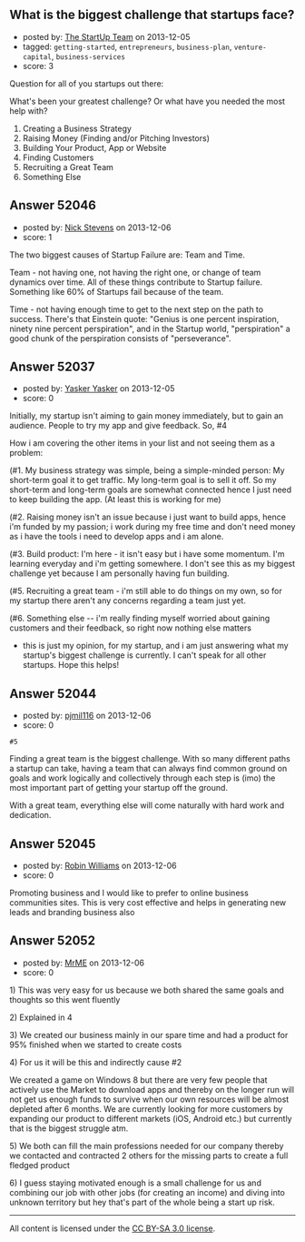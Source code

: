 ## What is the biggest challenge that startups face?

- posted by: [The StartUp Team](https://stackexchange.com/users/-1/29947-the-startup-team) on 2013-12-05
- tagged: `getting-started`, `entrepreneurs`, `business-plan`, `venture-capital`, `business-services`
- score: 3

<p>Question for all of you startups out there:</p>

<p>What's been your greatest challenge?  Or what have you needed the most help with?</p>

<ol>
<li>Creating a Business Strategy</li>
<li>Raising Money (Finding and/or Pitching Investors)</li>
<li>Building Your Product, App or Website</li>
<li>Finding Customers</li>
<li>Recruiting a Great Team</li>
<li>Something Else</li>
</ol>



## Answer 52046

- posted by: [Nick Stevens](https://stackexchange.com/users/-1/15902-nick-stevens) on 2013-12-06
- score: 1

<p>The two biggest causes of Startup Failure are: Team and Time.</p>

<p>Team - not having one, not having the right one, or change of team dynamics over time. All of these things contribute to Startup failure. Something like 60% of Startups fail because of the team.</p>

<p>Time - not having enough time to get to the next step on the path to success. There's that Einstein quote: "Genius is one percent inspiration, ninety nine percent perspiration", and in the Startup world, "perspiration" a good chunk of the perspiration consists of "perseverance".</p>



## Answer 52037

- posted by: [Yasker Yasker](https://stackexchange.com/users/-1/21710-yasker-yasker) on 2013-12-05
- score: 0

<p>Initially, my startup isn't aiming to gain money immediately, but to gain an audience. People to try my app and give feedback. So, #4</p>

<p>How i am covering the other items in your list and not seeing them as a problem:</p>

<p>(#1. My business strategy was simple, being a simple-minded person: My short-term goal it to get traffic. My long-term goal is to sell it off. So my short-term and long-term goals are somewhat connected hence I just need to keep building the app. (At least this is working for me)</p>

<p>(#2. Raising money isn't an issue because i just want to build apps, hence i'm funded by my passion; i work during my free time and don't need money as i have the tools i need to develop apps and i am alone.</p>

<p>(#3. Build product: I'm here - it isn't easy but i have some momentum. I'm learning everyday and i'm getting somewhere. I don't see this as my biggest challenge yet because I am personally having fun building.</p>

<p>(#5. Recruiting a great team - i'm still able to do things on my own, so for my startup there aren't any concerns regarding a team just yet.</p>

<p>(#6. Something else -- i'm really finding myself worried about gaining customers and their feedback, so right now nothing else matters</p>

<ul>
<li>this is just my opinion, for my startup, and i am just answering what my startup's biggest challenge is currently. I can't speak for all other startups. Hope this helps!</li>
</ul>



## Answer 52044

- posted by: [pjmil116](https://stackexchange.com/users/-1/29953-pjmil116) on 2013-12-06
- score: 0

<p><code>#5</code></p>

<p>Finding a great team is the biggest challenge. With so many different paths a startup can take, having a team that can always find common ground on goals and work logically and collectively through each step is (imo) the most important part of getting your startup off the ground. </p>

<p>With a great team, everything else will come naturally with hard work and dedication.</p>



## Answer 52045

- posted by: [Robin Williams](https://stackexchange.com/users/-1/25518-robin-williams) on 2013-12-06
- score: 0

<p>Promoting business and I would like to prefer to online business communities sites. This is very cost effective and helps in generating new leads and branding business also</p>



## Answer 52052

- posted by: [MrME](https://stackexchange.com/users/-1/29969-mrme) on 2013-12-06
- score: 0

<p>1) This was very easy for us because we both shared the same goals and thoughts so this went fluently</p>

<p>2) Explained in 4</p>

<p>3) We created our business mainly in our spare time and had a product for 95% finished when we started to create costs</p>

<p>4) For us it will be this and indirectly cause #2</p>

<p>We created a game on Windows 8 but there are very few people that actively use the Market to download apps and thereby on the longer run will not get us enough funds to survive when our own resources will be almost depleted after 6 months. We are currently looking for more customers by expanding our product to different markets (iOS, Android etc.) but currently that is the biggest struggle atm.</p>

<p>5) We both can fill the main professions needed for our company thereby we contacted and contracted 2 others for the missing parts to create a full fledged product</p>

<p>6) I guess staying motivated enough is a small challenge for us and combining our job with other jobs (for creating an income) and diving into unknown territory but hey that's part of the whole being a start up risk.</p>




---

All content is licensed under the [CC BY-SA 3.0 license](https://creativecommons.org/licenses/by-sa/3.0/).
